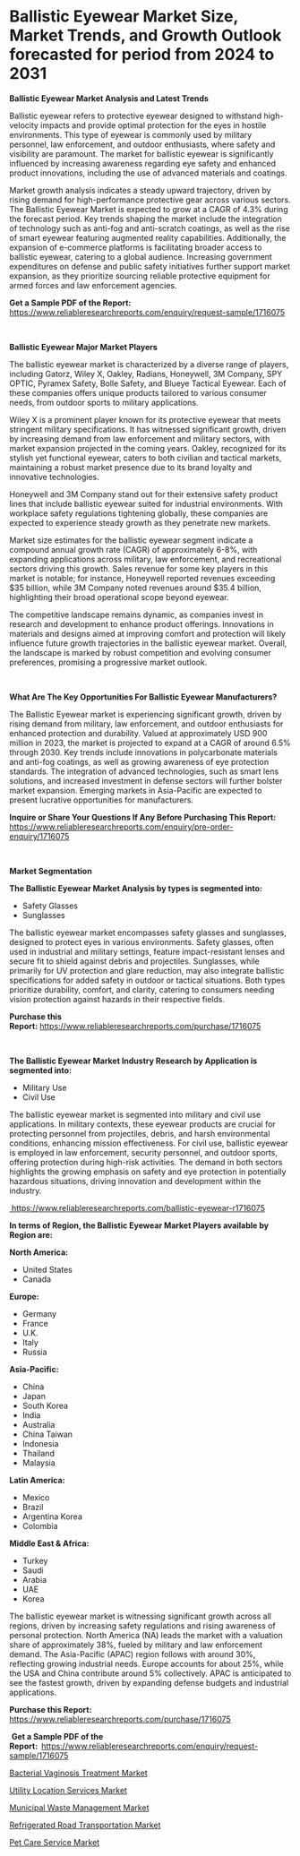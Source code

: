 <p><h1>Ballistic Eyewear Market Size, Market Trends, and Growth Outlook forecasted for period from 2024 to 2031</h1></p><p><strong>Ballistic Eyewear Market Analysis and Latest Trends</strong></p>
<p><p>Ballistic eyewear refers to protective eyewear designed to withstand high-velocity impacts and provide optimal protection for the eyes in hostile environments. This type of eyewear is commonly used by military personnel, law enforcement, and outdoor enthusiasts, where safety and visibility are paramount. The market for ballistic eyewear is significantly influenced by increasing awareness regarding eye safety and enhanced product innovations, including the use of advanced materials and coatings.</p><p>Market growth analysis indicates a steady upward trajectory, driven by rising demand for high-performance protective gear across various sectors. The Ballistic Eyewear Market is expected to grow at a CAGR of 4.3% during the forecast period. Key trends shaping the market include the integration of technology such as anti-fog and anti-scratch coatings, as well as the rise of smart eyewear featuring augmented reality capabilities. Additionally, the expansion of e-commerce platforms is facilitating broader access to ballistic eyewear, catering to a global audience. Increasing government expenditures on defense and public safety initiatives further support market expansion, as they prioritize sourcing reliable protective equipment for armed forces and law enforcement agencies.</p></p>
<p><strong>Get a Sample PDF of the Report:&nbsp;</strong> <a href="https://www.reliableresearchreports.com/enquiry/request-sample/1716075?utm_campaign=1635&utm_medium=2&utm_source=Github&utm_content=ia&utm_term=23102024&utm_id=ballistic-eyewear">https://www.reliableresearchreports.com/enquiry/request-sample/1716075</a></p>
<p>&nbsp;</p>
<p><strong>Ballistic Eyewear Major Market Players</strong></p>
<p><p>The ballistic eyewear market is characterized by a diverse range of players, including Gatorz, Wiley X, Oakley, Radians, Honeywell, 3M Company, SPY OPTIC, Pyramex Safety, Bolle Safety, and Blueye Tactical Eyewear. Each of these companies offers unique products tailored to various consumer needs, from outdoor sports to military applications.</p><p>Wiley X is a prominent player known for its protective eyewear that meets stringent military specifications. It has witnessed significant growth, driven by increasing demand from law enforcement and military sectors, with market expansion projected in the coming years. Oakley, recognized for its stylish yet functional eyewear, caters to both civilian and tactical markets, maintaining a robust market presence due to its brand loyalty and innovative technologies.</p><p>Honeywell and 3M Company stand out for their extensive safety product lines that include ballistic eyewear suited for industrial environments. With workplace safety regulations tightening globally, these companies are expected to experience steady growth as they penetrate new markets.</p><p>Market size estimates for the ballistic eyewear segment indicate a compound annual growth rate (CAGR) of approximately 6-8%, with expanding applications across military, law enforcement, and recreational sectors driving this growth. Sales revenue for some key players in this market is notable; for instance, Honeywell reported revenues exceeding $35 billion, while 3M Company noted revenues around $35.4 billion, highlighting their broad operational scope beyond eyewear.</p><p>The competitive landscape remains dynamic, as companies invest in research and development to enhance product offerings. Innovations in materials and designs aimed at improving comfort and protection will likely influence future growth trajectories in the ballistic eyewear market. Overall, the landscape is marked by robust competition and evolving consumer preferences, promising a progressive market outlook.</p></p>
<p>&nbsp;</p>
<p><strong>What Are The Key Opportunities For Ballistic Eyewear Manufacturers?</strong></p>
<p><p>The Ballistic Eyewear market is experiencing significant growth, driven by rising demand from military, law enforcement, and outdoor enthusiasts for enhanced protection and durability. Valued at approximately USD 900 million in 2023, the market is projected to expand at a CAGR of around 6.5% through 2030. Key trends include innovations in polycarbonate materials and anti-fog coatings, as well as growing awareness of eye protection standards. The integration of advanced technologies, such as smart lens solutions, and increased investment in defense sectors will further bolster market expansion. Emerging markets in Asia-Pacific are expected to present lucrative opportunities for manufacturers.</p></p>
<p><strong>Inquire or Share Your Questions If Any Before Purchasing This Report:</strong> <a href="https://www.reliableresearchreports.com/enquiry/pre-order-enquiry/1716075?utm_campaign=1635&utm_medium=2&utm_source=Github&utm_content=ia&utm_term=23102024&utm_id=ballistic-eyewear">https://www.reliableresearchreports.com/enquiry/pre-order-enquiry/1716075</a></p>
<p>&nbsp;</p>
<p><strong>Market Segmentation</strong></p>
<p><strong>The Ballistic Eyewear Market Analysis by types is segmented into:</strong></p>
<p><ul><li>Safety Glasses</li><li>Sunglasses</li></ul></p>
<p><p>The ballistic eyewear market encompasses safety glasses and sunglasses, designed to protect eyes in various environments. Safety glasses, often used in industrial and military settings, feature impact-resistant lenses and secure fit to shield against debris and projectiles. Sunglasses, while primarily for UV protection and glare reduction, may also integrate ballistic specifications for added safety in outdoor or tactical situations. Both types prioritize durability, comfort, and clarity, catering to consumers needing vision protection against hazards in their respective fields.</p></p>
<p><strong>Purchase this Report:&nbsp;</strong><a href="https://www.reliableresearchreports.com/purchase/1716075?utm_campaign=1635&utm_medium=2&utm_source=Github&utm_content=ia&utm_term=23102024&utm_id=ballistic-eyewear">https://www.reliableresearchreports.com/purchase/1716075</a></p>
<p>&nbsp;</p>
<p><strong>The Ballistic Eyewear Market Industry Research by Application is segmented into:</strong></p>
<p><ul><li>Military Use</li><li>Civil Use</li></ul></p>
<p><p>The ballistic eyewear market is segmented into military and civil use applications. In military contexts, these eyewear products are crucial for protecting personnel from projectiles, debris, and harsh environmental conditions, enhancing mission effectiveness. For civil use, ballistic eyewear is employed in law enforcement, security personnel, and outdoor sports, offering protection during high-risk activities. The demand in both sectors highlights the growing emphasis on safety and eye protection in potentially hazardous situations, driving innovation and development within the industry.</p></p>
<p><a href="https://www.reliableresearchreports.com/ballistic-eyewear-r1716075?utm_campaign=1635&utm_medium=2&utm_source=Github&utm_content=ia&utm_term=23102024&utm_id=ballistic-eyewear">&nbsp;https://www.reliableresearchreports.com/ballistic-eyewear-r1716075</a></p>
<p><strong>In terms of Region, the Ballistic Eyewear Market Players available by Region are:</strong></p>
<p>
    <p> <strong> North America: </strong>
        <ul>
            <li>United States</li>
            <li>Canada</li>
        </ul>
        </p> 
    <p> <strong> Europe: </strong>
        <ul>
            <li>Germany</li>
            <li>France</li>
            <li>U.K.</li>
            <li>Italy</li>
            <li>Russia</li>
        </ul>
        </p> 
    <p> <strong> Asia-Pacific: </strong>
        <ul>
            <li>China</li>
            <li>Japan</li>
            <li>South Korea</li>
            <li>India</li>
            <li>Australia</li>
            <li>China Taiwan</li>
            <li>Indonesia</li>
            <li>Thailand</li>
            <li>Malaysia</li>
        </ul>
        </p> 
    <p> <strong> Latin America: </strong>
        <ul>
            <li>Mexico</li>
            <li>Brazil</li>
            <li>Argentina Korea</li>
            <li>Colombia</li>
        </ul>
        </p> 
    <p> <strong> Middle East & Africa: </strong>
        <ul>
            <li>Turkey</li>
            <li>Saudi</li>
            <li>Arabia</li>
            <li>UAE</li>
            <li>Korea</li>
        </ul>
    </p>
    </p>
<p><p>The ballistic eyewear market is witnessing significant growth across all regions, driven by increasing safety regulations and rising awareness of personal protection. North America (NA) leads the market with a valuation share of approximately 38%, fueled by military and law enforcement demand. The Asia-Pacific (APAC) region follows with around 30%, reflecting growing industrial needs. Europe accounts for about 25%, while the USA and China contribute around 5% collectively. APAC is anticipated to see the fastest growth, driven by expanding defense budgets and industrial applications.</p></p>
<p><strong>Purchase this Report: </strong><a href="https://www.reliableresearchreports.com/purchase/1716075?utm_campaign=1635&utm_medium=2&utm_source=Github&utm_content=ia&utm_term=23102024&utm_id=ballistic-eyewear">https://www.reliableresearchreports.com/purchase/1716075</a></p>
<p>&nbsp;<strong>Get a Sample PDF of the Report:&nbsp;&nbsp;</strong><a href="https://www.reliableresearchreports.com/enquiry/request-sample/1716075?utm_campaign=1635&utm_medium=2&utm_source=Github&utm_content=ia&utm_term=23102024&utm_id=ballistic-eyewear">https://www.reliableresearchreports.com/enquiry/request-sample/1716075</a></p>
<p><strong></strong></p>
<p><p><a href="https://www.linkedin.com/pulse/bacterial-vaginosis-treatment-market-segmentation-geographical-xebtc?utm_campaign=1635&utm_medium=2&utm_source=Github&utm_content=ia&utm_term=23102024&utm_id=ballistic-eyewear">Bacterial Vaginosis Treatment Market</a></p><p><a href="https://www.linkedin.com/pulse/global-utility-location-services-market-trends-insights-dowlc?utm_campaign=1635&utm_medium=2&utm_source=Github&utm_content=ia&utm_term=23102024&utm_id=ballistic-eyewear">Utility Location Services Market</a></p><p><a href="https://www.linkedin.com/pulse/investing-municipal-waste-management-market-trends-leading-jtqbe?utm_campaign=1635&utm_medium=2&utm_source=Github&utm_content=ia&utm_term=23102024&utm_id=ballistic-eyewear">Municipal Waste Management Market</a></p><p><a href="https://www.linkedin.com/pulse/refrigerated-road-transportation-market-essentials-key-r2ave?utm_campaign=1635&utm_medium=2&utm_source=Github&utm_content=ia&utm_term=23102024&utm_id=ballistic-eyewear">Refrigerated Road Transportation Market</a></p><p><a href="https://www.linkedin.com/pulse/pet-care-service-market-investigation-industry-evolution-i3xee?utm_campaign=1635&utm_medium=2&utm_source=Github&utm_content=ia&utm_term=23102024&utm_id=ballistic-eyewear">Pet Care Service Market</a></p></p>